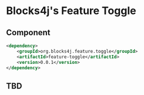 # Blocks4j's Feature Toggle

## Component

```xml
<dependency>
    <groupId>org.blocks4j.feature.toggle</groupId>
    <artifactId>feature-toggle</artifactId>
    <version>0.0.1</version>
</dependency>
```

## TBD